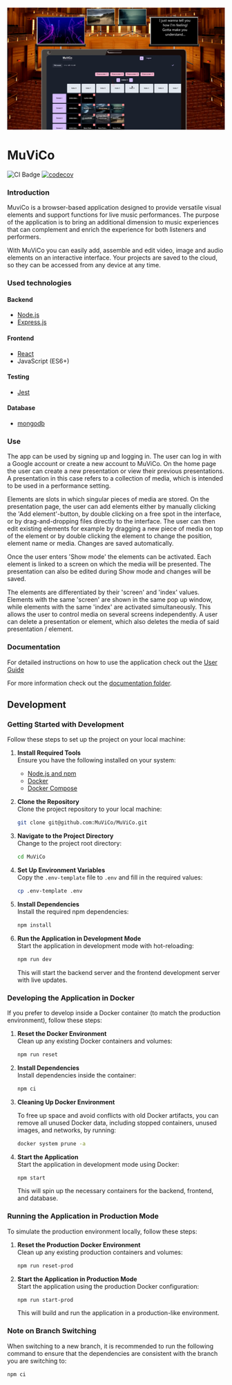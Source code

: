 ![MuViCo in Concert](./muvico-in-concert.png)

# MuViCo

![CI Badge](https://github.com/MuViCo/MuViCo/workflows/CI/badge.svg)
[![codecov](https://codecov.io/github/MuViCo/MuViCo/graph/badge.svg?token=B5NR45ODV2)](https://codecov.io/github/MuViCo/MuViCo)

### Introduction

MuviCo is a browser-based application designed to provide versatile visual elements and support functions for live music performances. The purpose of the application is to bring an additional dimension to music experiences that can complement and enrich the experience for both listeners and performers.

With MuViCo you can easily add, assemble and edit video, image and audio elements on an interactive interface. Your projects are saved to the cloud, so they can be accessed from any device at any time.

### Used technologies

#### Backend

- [Node.js](https://nodejs.org/en/learn/getting-started/introduction-to-nodejs)
- [Express.js](https://expressjs.com/en/5x/api.html)

#### Frontend

- [React](https://react.dev/learn)
- JavaScript (ES6+)

#### Testing

- [Jest](https://jestjs.io/docs/tutorial-react)

#### Database

- [mongodb](https://www.mongodb.com/)

### Use

The app can be used by signing up and logging in. The user can log in with a Google account or create a new account to MuViCo. On the home page the user can create a new presentation or view their previous presentations. A presentation in this case refers to a collection of media, which is intended to be used in a performance setting.

Elements are slots in which singular pieces of media are stored. On the presentation page, the user can add elements either by manually clicking the 'Add element'-button, by double clicking on a free spot in the interface, or by drag-and-dropping files directly to the interface. The user can then edit existing elements for example by dragging a new piece of media on top of the element or by double clicking the element to change the position, element name or media. Changes are saved automatically.

Once the user enters 'Show mode' the elements can be activated. Each element is linked to a screen on which the media will be presented. The presentation can also be edited during Show mode and changes will be saved.

The elements are differentiated by their 'screen' and 'index' values. Elements with the same 'screen' are shown in the same pop up window, while elements with the same 'index' are activated simultaneously. This allows the user to control media on several screens independently. A user can delete a presentation or element, which also deletes the media of said presentation / element.

### Documentation

For detailed instructions on how to use the application check out the [User Guide](https://github.com/MuViCo/MuViCo/blob/main/documentation/userguide.md)

For more information check out the [documentation folder](https://github.com/MuViCo/MuViCo/tree/main/documentation).

## Development

### Getting Started with Development

Follow these steps to set up the project on your local machine:

1. **Install Required Tools**  
   Ensure you have the following installed on your system:

   - [Node.js and npm](https://nodejs.org/)
   - [Docker](https://www.docker.com/)
   - [Docker Compose](https://docs.docker.com/compose/)

2. **Clone the Repository**  
   Clone the project repository to your local machine:

   ```bash
   git clone git@github.com:MuViCo/MuViCo.git
   ```

3. **Navigate to the Project Directory**  
   Change to the project root directory:

   ```bash
   cd MuViCo
   ```

4. **Set Up Environment Variables**  
   Copy the `.env-template` file to `.env` and fill in the required values:

   ```bash
   cp .env-template .env
   ```

5. **Install Dependencies**  
   Install the required npm dependencies:

   ```bash
   npm install
   ```

6. **Run the Application in Development Mode**  
    Start the application in development mode with hot-reloading:
   ```bash
   npm run dev
   ```
   This will start the backend server and the frontend development server with live updates.

### Developing the Application in Docker

If you prefer to develop inside a Docker container (to match the production environment), follow these steps:

1. **Reset the Docker Environment**  
   Clean up any existing Docker containers and volumes:

   ```bash
   npm run reset
   ```

2. **Install Dependencies**  
   Install dependencies inside the container:

   ```bash
   npm ci
   ```

3. **Cleaning Up Docker Environment**

   To free up space and avoid conflicts with old Docker artifacts, you can remove all unused Docker data, including stopped containers, unused images, and networks, by running:

   ```bash
   docker system prune -a
   ```

4. **Start the Application**  
   Start the application in development mode using Docker:

   ```bash
   npm start
   ```

   This will spin up the necessary containers for the backend, frontend, and database.

### Running the Application in Production Mode

To simulate the production environment locally, follow these steps:

1. **Reset the Production Docker Environment**  
   Clean up any existing production containers and volumes:

   ```bash
   npm run reset-prod
   ```

2. **Start the Application in Production Mode**  
   Start the application using the production Docker configuration:

   ```bash
   npm run start-prod
   ```

   This will build and run the application in a production-like environment.

### Note on Branch Switching

When switching to a new branch, it is recommended to run the following command to ensure that the dependencies are consistent with the branch you are switching to:

```bash
npm ci
```
